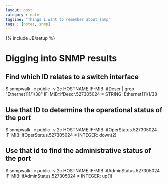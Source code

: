 ```yaml
---
layout: post
category : note
tagline: "Things i want to remember about snmp"
tags : [notes, snmp]
---
```

{% include JB/setup %}

# Digging into SNMP results

## Find which ID relates to a switch interface 
$ snmpwalk -c public -v 2c HOSTNAME IF-MIB::ifDescr | grep "Ethernet111/1/38"
IF-MIB::ifDescr.527305024 = STRING: Ethernet111/1/38

## Use that ID to determine the operational status of the port 
$ snmpwalk -c public -v 2c HOSTNAME IF-MIB::ifOperStatus.527305024
IF-MIB::ifOperStatus.527305024 = INTEGER: down(2)

## Use that id to find the administrative status of the port
$ snmpwalk -c public -v 2c HOSTNAME IF-MIB::ifAdminStatus.527305024
IF-MIB::ifAdminStatus.527305024 = INTEGER: up(1)
